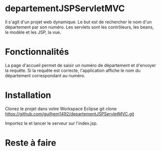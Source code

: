 # departementJSPServletMVC

Il s'agit d'un projet web dynamique.
Le but est de rechercher le nom d'un département par son numéro.
Les servlets sont les contrôleurs, les beans, le modèle et les JSP, la vue.

# Fonctionnalités

La page d'accueil permet de saisir un numéro de département et d'envoyer la requête. Si la requête est correcte, l'application affiche le nom du département correspondant au numéro.

# Installation

Clonez le projet dans votre Workspace Eclipse
git clone https://github.com/guilhem1492/departementJSPServletMVC.git

Importez le et lancer le serveur sur l'index.jsp.

# Reste à faire
